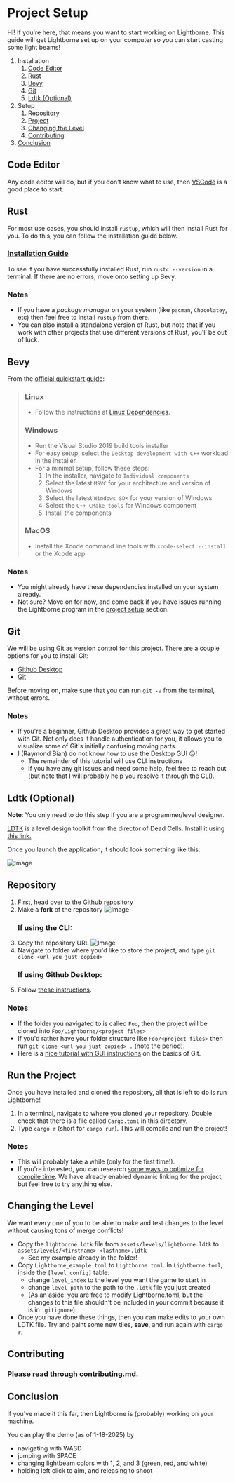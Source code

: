 # Project Setup

Hi! If you're here, that means you want to start working on Lightborne. This guide will get Lightborne set up on your computer so you can start casting some light beams!

1. Installation
    1. [Code Editor](#code-editor)
    2. [Rust](#rust)
    3. [Bevy](#bevy)
    4. [Git](#git)
    5. [Ldtk (Optional)](#ldtk-optional)
2. Setup
    1. [Repository](#repository)
    2. [Project](#run-the-project)
    3. [Changing the Level](#changing-the-level)
    4. [Contributing](#contributing)
3. [Conclusion](#conclusion)

## Code Editor

Any code editor will do, but if you don't know what to use, then [VSCode](https://code.visualstudio.com/) is a good place to start.

## Rust 

For most use cases, you should install `rustup`, which will then install Rust for you. To do this, you can follow the installation guide below.

### [Installation Guide](https://www.rust-lang.org/tools/install)

To see if you have successfully installed Rust, run `rustc --version` in a terminal. If there are no errors, move onto setting up Bevy.

### Notes

- If you have a _package manager_ on your system (like `pacman`, `Chocolatey`, etc) then feel free to install `rustup` from there.
- You can also install a standalone version of Rust, but note that if you work with other projects that use different versions of Rust, you'll be out of luck.

## Bevy

From the [official quickstart guide](https://bevyengine.org/learn/quick-start/getting-started/setup/#installing-os-dependencies):

> ### Linux
>
> - Follow the instructions at [Linux Dependencies](https://github.com/bevyengine/bevy/blob/latest/docs/linux_dependencies.md).
>
> ### Windows
>
> - Run the Visual Studio 2019 build tools installer
> - For easy setup, select the `Desktop development with C++` workload in the installer.
> - For a minimal setup, follow these steps:
>     1. In the installer, navigate to `Individual components`
>     2. Select the latest `MSVC` for your architecture and version of Windows
>     3. Select the latest `Windows SDK` for your version of Windows
>     4. Select the `C++ CMake tools` for Windows component
>     5. Install the components
>
> ### MacOS
> 
> - Install the Xcode command line tools with `xcode-select --install` or the Xcode app

### Notes

- You might already have these dependencies installed on your system already.
- Not sure? Move on for now, and come back if you have issues running the Lightborne program in the [project setup](#project) section.

## Git

We will be using Git as version control for this project. There are a couple options for you to install Git:

- [Github Desktop](https://github.com/apps/desktop)
- [Git](https://git-scm.com/downloads)

Before moving on, make sure that you can run `git -v` from the terminal, without errors.

### Notes

- If you're a beginner, Github Desktop provides a great way to get started with Git. Not only does it handle authentication for you, it allows you to visualize some of Git's initially confusing moving parts.
- I (Raymond Bian) do not know how to use the Desktop GUI :pensive:! 
    - The remainder of this tutorial will use CLI instructions
    - If you have any git issues and need some help, feel free to reach out (but note that I will probably help you resolve it through the CLI).

## Ldtk (Optional)

**Note**: You only need to do this step if you are a programmer/level designer.

[LDTK](https://ldtk.io/) is a level design toolkit from the director of Dead Cells. Install it using [this link.](https://ldtk.io/download/)

Once you launch the application, it should look something like this:

![Image](https://github.com/user-attachments/assets/518a002b-c4c8-46f3-b188-3e841b5609d5)

## Repository

1. First, head over to the [Github repository](https://github.com/raybbian/Lightborne)
2. Make a **fork** of the repository
    ![Image](https://github.com/user-attachments/assets/553b0c45-bf3b-4521-a49a-06ea18bd7d7b)
    ### If using the CLI:
3. Copy the repository URL
    ![Image](https://github.com/user-attachments/assets/6b4b0f7e-552b-453d-a748-bc28d2ab32c8)
4. Navigate to folder where you'd like to store the project, and type `git clone <url you just copied>`
    ### If using Github Desktop:
5. Follow [these instructions](https://docs.github.com/en/desktop/adding-and-cloning-repositories/cloning-a-repository-from-github-to-github-desktop).

### Notes

- If the folder you navigated to is called `Foo`, then the project will be cloned into `Foo/Lightborne/<project files>`
- If you'd rather have your folder structure like `Foo/<project files>` then run `git clone <url you just copied> .` (note the period).
- Here is a [nice tutorial with GUI instructions](https://docs.google.com/document/d/1_OLH8WOER0-sgenzXkye7k3H6un_LsuDimNk283oSnU/edit?usp=sharing) on the basics of Git.

## Run the Project

Once you have installed and cloned the repository, all that is left to do is run Lightborne!

1. In a terminal, navigate to where you cloned your repository. Double check that there is a file called `Cargo.toml` in this directory.
2. Type `cargo r` (short for `cargo run`). This will compile and run the project!


### Notes

- This will probably take a while (only for the first time!).
- If you're interested, you can research [some ways to optimize for compile time](https://bevyengine.org/learn/quick-start/getting-started/setup/#enable-fast-compiles-optional). We have already enabled dynamic linking for the project, but feel free to try anything else.

## Changing the Level

We want every one of you to be able to make and test changes to the level without causing tons of merge conflicts!

- Copy the `lightborne.ldtk` file from `assets/levels/lightborne.ldtk` to `assets/levels/<firstname>-<lastname>.ldtk`
    - See my example already in the folder!
- Copy `Lightborne_example.toml` to `Lightborne.toml`. In `Lightborne.toml`, inside the `[level_config]` table:
    - change `level_index` to the level you want the game to start in
    - change `level_path` to the path to the `.ldtk` file you just created
    - (As an aside: you are free to modify Lightborne.toml, but the changes to this file shouldn't be included in your commit because it is in `.gitignore`).
- Once you have done these things, then you can make edits to your own LDTK file. Try and paint some new tiles, **save**, and run again with `cargo r`.

## Contributing

### Please read through [contributing.md](/resources/contributing.md).

## Conclusion

If you've made it this far, then Lightborne is (probably) working on your machine.

You can play the demo (as of 1-18-2025) by 
- navigating with WASD
- jumping with SPACE
- changing lightbeam colors with 1, 2, and 3 (green, red, and white)
- holding left click to aim, and releasing to shoot

